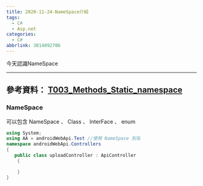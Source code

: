 ```yaml
---
title: 2020-11-24-NameSpace介紹
tags:
  - C#
  - Asp.net
categories:
  - C#
abbrlink: 3814092706
---
```

今天認識NameSpace
<!-- more -->
---
參考資料：
[T003_Methods_Static_namespace](https://ithandyguytutorial.blogspot.com/2017/11/t003methodsstaticnamespace.html)
---
### NameSpace
可以包含 NameSpace 、 Class 、 InterFace 、 enum

```C#
using System;
using AA = androidWebApi.Test //使用 NameSpace 別名
namespace androidWebApi.Controllers
{
   public class uploadController : ApiController
    {

    }
}

```